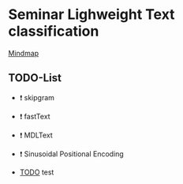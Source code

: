 # Seminar Lighweight Text classification

[Mindmap](https://www.mindmeister.com/2089883874)
## TODO-List
 - :heavy_exclamation_mark: skipgram
 - :heavy_exclamation_mark: fastText
 - :heavy_exclamation_mark: MDLText
 - :heavy_exclamation_mark: Sinusoidal Positional Encoding
 - [TODO] test


   [TODO]: [:heavy_exclamation_mark:]
   [DONE]: :heavy_check_mark:
   [PENDING]: [:grey_question:]
